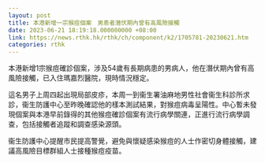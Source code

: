 ```yaml
---
layout: post
title: 本港新增一宗猴痘個案　男患者潛伏期內曾有高風險接觸
date: 2023-06-21 18:19:18.000000000 +08:00
link: https://news.rthk.hk/rthk/ch/component/k2/1705781-20230621.htm
categories: rthk
---
```


本港新增1宗猴痘確診個案，涉及54歲有長期病患的男病人，他在潛伏期內曾有高風險接觸，已入住瑪嘉烈醫院，現時情況穩定。

這名男子上周四起出現局部皮疹，本周一到衞生署油麻地男性社會衞生科診所求診，衞生防護中心至昨晚確認他的樣本測試結果，對猴痘病毒呈陽性。中心暫未發現個案與本港早前錄得的其他猴痘確診個案有流行病學關連，正進行流行病學調查，包括接觸者追蹤和調查感染源頭。

衞生防護中心提醒市民提高警覺，避免與懷疑感染猴痘的人士作密切身體接觸，建議高風險目標群組人士接種猴痘疫苗。
